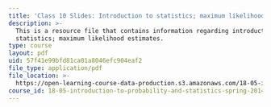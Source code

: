 ```yaml
---
title: 'Class 10 Slides: Introduction to statistics; maximum likelihood estimates'
description: >-
  This is a resource file that contains information regarding introduction to
  statistics; maximum likelihood estimates.
type: course
layout: pdf
uid: 57f41e99bfd81ca01a8046efc904eaf2
file_type: application/pdf
file_location: >-
  https://open-learning-course-data-production.s3.amazonaws.com/18-05-introduction-to-probability-and-statistics-spring-2014/57f41e99bfd81ca01a8046efc904eaf2_MIT18_05S14_class10slides.pdf
course_id: 18-05-introduction-to-probability-and-statistics-spring-2014
---
```


